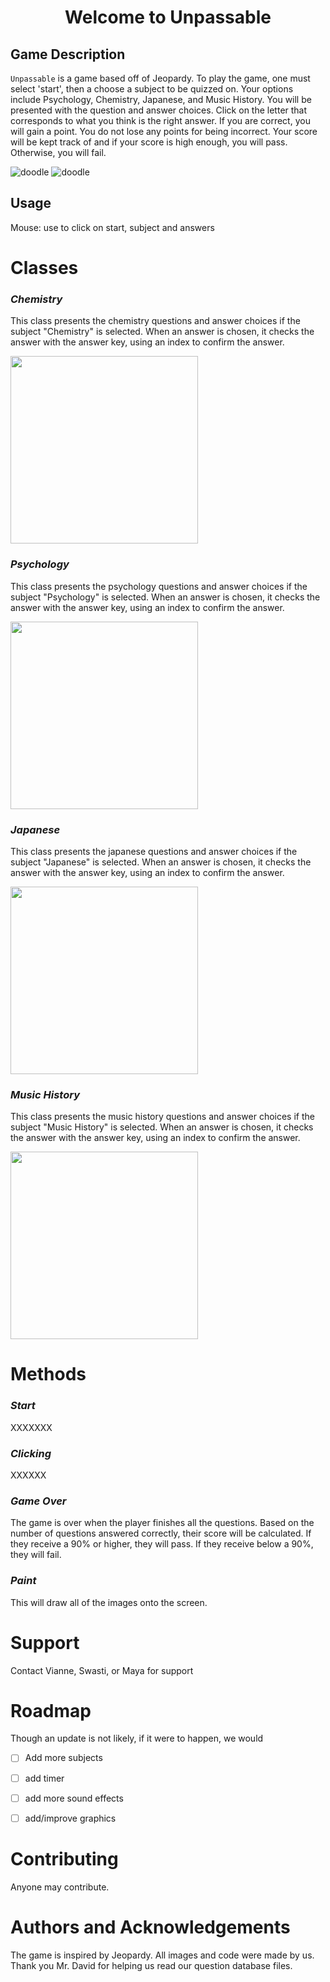<h1 align="center">Welcome to Unpassable</h1>
<p align="center">
 
## Game Description

`Unpassable` is a game based off of Jeopardy. To play the game, one must select 'start', then a choose a subject to be quizzed on. Your options include Psychology, Chemistry, Japanese, and Music History. You will be presented with the question and answer choices. Click on the letter that corresponds to what you think is the right answer. If you are correct, you will gain a point. You do not lose any points for being incorrect. Your score will be kept track of and if your score is high enough, you will pass. Otherwise, you will fail.

 ![doodle](start.gif)
 ![doodle](subjects.gif)

 
## Usage

  Mouse: use to click on start, subject and answers

# Classes
### ***Chemistry***
This class presents the chemistry questions and answer choices if the subject "Chemistry" is selected. When an answer is chosen, it checks the answer with the answer key, using an index to confirm the answer.

 <img src="https://github.com/bubbles232/unpassable/blob/main/chemistry.png" width="300" height="300">
 
### ***Psychology***
This class presents the psychology questions and answer choices if the subject "Psychology" is selected. When an answer is chosen, it checks the answer with the answer key, using an index to confirm the answer.

 <img src="https://github.com/bubbles232/unpassable/blob/main/psych.png" width="300" height="300">

### ***Japanese***
This class presents the japanese questions and answer choices if the subject "Japanese" is selected. When an answer is chosen, it checks the answer with the answer key, using an index to confirm the answer.

 <img src="https://github.com/bubbles232/unpassable/blob/main/japanese.png" width="300" height="300">
 
### ***Music History***
This class presents the music history questions and answer choices if the subject "Music History" is selected. When an answer is chosen, it checks the answer with the answer key, using an index to confirm the answer.
 
 <img src="https://github.com/bubbles232/unpassable/blob/main/music%20history.png" width="300" height="300">
 
# Methods
### ***Start***
XXXXXXX

### ***Clicking***
XXXXXX
 
### ***Game Over***
The game is over when the player finishes all the questions. Based on the number of questions answered correctly, their score will be calculated. If they receive a 90% or higher, they will pass. If they receive below a 90%, they will fail.

### ***Paint***
This will draw all of the images onto the screen.

# Support
Contact Vianne, Swasti, or Maya for support
 
# Roadmap
 Though an update is not likely, if it were to happen, we would 
 - [ ] Add more subjects
 - [ ] add timer
 - [ ] add more sound effects
 - [ ] add/improve graphics

 
# Contributing
 Anyone may contribute.
 
# Authors and Acknowledgements
The game is inspired by Jeopardy. All images and code were made by us. Thank you Mr. David for helping us read our question database files.
